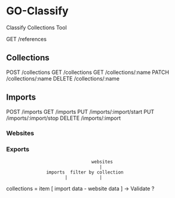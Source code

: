 # GO-Classify
Classify Collections Tool


GET /references

## Collections

POST   /collections
GET    /collections
GET    /collections/:name
PATCH  /collections/:name
DELETE /collections/:name

## Imports

POST   /imports
GET    /imports
PUT    /imports/:import/start
PUT    /imports/:import/stop
DELETE /imports/:import

### Websites

### Exports


                                    websites
                                       |
	               imports  filter by collection
                          |            |
collections = item [ import data - website data ]
              -> Validate ?
